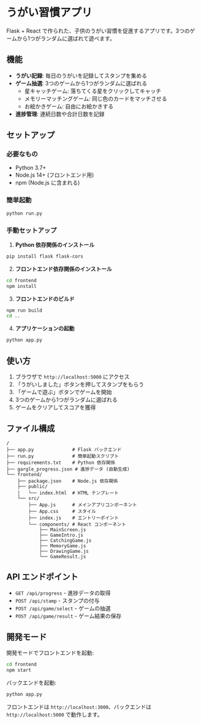 # うがい習慣アプリ

Flask + React で作られた、子供のうがい習慣を促進するアプリです。3つのゲームから1つがランダムに選ばれて遊べます。

## 機能

- **うがい記録**: 毎日のうがいを記録してスタンプを集める
- **ゲーム抽選**: 3つのゲームから1つがランダムに選ばれる
  - 星キャッチゲーム: 落ちてくる星をクリックしてキャッチ
  - メモリーマッチングゲーム: 同じ色のカードをマッチさせる
  - お絵かきゲーム: 自由にお絵かきする
- **進捗管理**: 連続日数や合計日数を記録

## セットアップ

### 必要なもの
- Python 3.7+
- Node.js 14+ (フロントエンド用)
- npm (Node.js に含まれる)

### 簡単起動
```bash
python run.py
```

### 手動セットアップ

1. **Python 依存関係のインストール**
```bash
pip install flask flask-cors
```

2. **フロントエンド依存関係のインストール**
```bash
cd frontend
npm install
```

3. **フロントエンドのビルド**
```bash
npm run build
cd ..
```

4. **アプリケーションの起動**
```bash
python app.py
```

## 使い方

1. ブラウザで `http://localhost:5000` にアクセス
2. 「うがいしました」ボタンを押してスタンプをもらう
3. 「ゲームで遊ぶ」ボタンでゲームを開始
4. 3つのゲームから1つがランダムに選ばれる
5. ゲームをクリアしてスコアを獲得

## ファイル構成

```
/
├── app.py              # Flask バックエンド
├── run.py              # 簡単起動スクリプト
├── requirements.txt    # Python 依存関係
├── gargle_progress.json # 進捗データ (自動生成)
└── frontend/
    ├── package.json    # Node.js 依存関係
    ├── public/
    │   └── index.html  # HTML テンプレート
    └── src/
        ├── App.js      # メインアプリコンポーネント
        ├── App.css     # スタイル
        ├── index.js    # エントリーポイント
        └── components/ # React コンポーネント
            ├── MainScreen.js
            ├── GameIntro.js
            ├── CatchingGame.js
            ├── MemoryGame.js
            ├── DrawingGame.js
            └── GameResult.js
```

## API エンドポイント

- `GET /api/progress` - 進捗データの取得
- `POST /api/stamp` - スタンプの付与
- `POST /api/game/select` - ゲームの抽選
- `POST /api/game/result` - ゲーム結果の保存

## 開発モード

開発モードでフロントエンドを起動:
```bash
cd frontend
npm start
```

バックエンドを起動:
```bash
python app.py
```

フロントエンドは `http://localhost:3000`、バックエンドは `http://localhost:5000` で動作します。